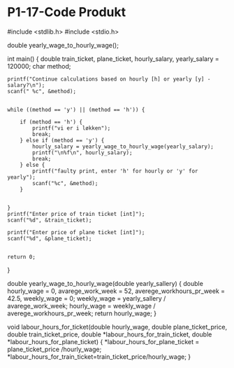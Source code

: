 # P1-17-Code Produkt
#include <stdlib.h>
#include <stdio.h>

double yearly_wage_to_hourly_wage();

int main() {
double train_ticket, plane_ticket, hourly_salary, yearly_salary = 120000;
char method;

    printf("Continue calculations based on hourly [h] or yearly [y] - salary?\n");
    scanf(" %c", &method);


    while ((method == 'y') || (method == 'h')) {

        if (method == 'h') {
            printf("vi er i løkken");
            break;
        } else if (method == 'y') {
            hourly_salary = yearly_wage_to_hourly_wage(yearly_salary);
            printf("\n%f\n", hourly_salary);
            break;
        } else {
            printf("faulty print, enter 'h' for hourly or 'y' for yearly");
            scanf("%c", &method);
        }


    }
    printf("Enter price of train ticket [int]");
    scanf("%d", &train_ticket);

    printf("Enter price of plane ticket [int]");
    scanf("%d", &plane_ticket);


    return 0;
}


double yearly_wage_to_hourly_wage(double yearly_sallery) {
double hourly_wage = 0, avarege_work_week = 52, averege_workhours_pr_week = 42.5, weekly_wage = 0;
weekly_wage = yearly_sallery / avarege_work_week;
hourly_wage = weekly_wage / averege_workhours_pr_week;
return hourly_wage;
}

void labour_hours_for_ticket(double hourly_wage, double plane_ticket_price, double train_ticket_price,
double *labour_hours_for_train_ticket, double *labour_hours_for_plane_ticket) {
*labour_hours_for_plane_ticket = plane_ticket_price /hourly_wage;
*labour_hours_for_train_ticket=train_ticket_price/hourly_wage;
}

